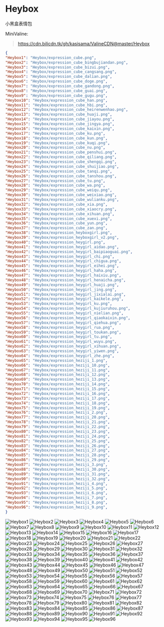 # Heybox

小黑盒表情包

MiniValine:
> https://cdn.bilicdn.tk/gh/kasisama/ValineCDN@master/Heybox
```json
{
"Heybox1": "Heybox/expression_cube.png",
"Heybox2": "Heybox/expression_cube_bingbujiandan.png",
"Heybox3": "Heybox/expression_cube_bizui.png",
"Heybox4": "Heybox/expression_cube_cangsang.png",
"Heybox5": "Heybox/expression_cube_dalian.png",
"Heybox6": "Heybox/expression_cube_doge.png",
"Heybox7": "Heybox/expression_cube_gandong.png",
"Heybox8": "Heybox/expression_cube_guai.png",
"Heybox9": "Heybox/expression_cube_gugu.png",
"Heybox10": "Heybox/expression_cube_han.png",
"Heybox11": "Heybox/expression_cube_hbi.png",
"Heybox12": "Heybox/expression_cube_heirenwenhao.png",
"Heybox13": "Heybox/expression_cube_huaji.png",
"Heybox14": "Heybox/expression_cube_jiayou.png",
"Heybox15": "Heybox/expression_cube_jingya.png",
"Heybox16": "Heybox/expression_cube_kaixin.png",
"Heybox17": "Heybox/expression_cube_ku.png",
"Heybox18": "Heybox/expression_cube_kun.png",
"Heybox19": "Heybox/expression_cube_kuqi.png",
"Heybox20": "Heybox/expression_cube_nu.png",
"Heybox21": "Heybox/expression_cube_penshui.png",
"Heybox22": "Heybox/expression_cube_qiliang.png",
"Heybox23": "Heybox/expression_cube_shengqi.png",
"Heybox24": "Heybox/expression_cube_shuijiao.png",
"Heybox25": "Heybox/expression_cube_tanqi.png",
"Heybox26": "Heybox/expression_cube_tanshou.png",
"Heybox27": "Heybox/expression_cube_tu.png",
"Heybox28": "Heybox/expression_cube_wa.png",
"Heybox29": "Heybox/expression_cube_weiqu.png",
"Heybox30": "Heybox/expression_cube_weixiao.png",
"Heybox31": "Heybox/expression_cube_wulianku.png",
"Heybox32": "Heybox/expression_cube_xia.png",
"Heybox33": "Heybox/expression_cube_xiaocry.png",
"Heybox34": "Heybox/expression_cube_xihuan.png",
"Heybox35": "Heybox/expression_cube_xuexi.png",
"Heybox36": "Heybox/expression_cube_yun.png",
"Heybox37": "Heybox/expression_cube_zan.png",
"Heybox38": "Heybox/expression_heyboxgirl.png",
"Heybox39": "Heybox/expression_heyboxgirl_v2.png",
"Heybox40": "Heybox/expression_heygirl.png",
"Heybox41": "Heybox/expression_heygirl_aidao.png",
"Heybox42": "Heybox/expression_heygirl_baipiaoguai.png",
"Heybox43": "Heybox/expression_heygirl_chi.png",
"Heybox44": "Heybox/expression_heygirl_chigua.png",
"Heybox45": "Heybox/expression_heygirl_eihei.png",
"Heybox46": "Heybox/expression_heygirl_haha.png",
"Heybox47": "Heybox/expression_heygirl_haixiu.png",
"Heybox48": "Heybox/expression_heygirl_henaicha.png",
"Heybox49": "Heybox/expression_heygirl_huaji.png",
"Heybox50": "Heybox/expression_heygirl_jing.png",
"Heybox51": "Heybox/expression_heygirl_jixialai.png",
"Heybox52": "Heybox/expression_heygirl_kaikele.png",
"Heybox53": "Heybox/expression_heygirl_ku.png",
"Heybox54": "Heybox/expression_heygirl_kujiuruhou.png",
"Heybox55": "Heybox/expression_heygirl_nielian.png",
"Heybox56": "Heybox/expression_heygirl_qiaokaixin.png",
"Heybox57": "Heybox/expression_heygirl_qiehua.png",
"Heybox58": "Heybox/expression_heygirl_rua.png",
"Heybox59": "Heybox/expression_heygirl_toukan.png",
"Heybox60": "Heybox/expression_heygirl_tu.png",
"Heybox61": "Heybox/expression_heygirl_wuyu.png",
"Heybox62": "Heybox/expression_heygirl_xihuan.png",
"Heybox63": "Heybox/expression_heygirl_yiwen.png",
"Heybox64": "Heybox/expression_heygirl_zhe.png",
"Heybox65": "Heybox/expression_heziji_1.png",
"Heybox66": "Heybox/expression_heziji_10.png",
"Heybox67": "Heybox/expression_heziji_11.png",
"Heybox68": "Heybox/expression_heziji_12.png",
"Heybox69": "Heybox/expression_heziji_13.png",
"Heybox70": "Heybox/expression_heziji_14.png",
"Heybox71": "Heybox/expression_heziji_15.png",
"Heybox72": "Heybox/expression_heziji_16.png",
"Heybox73": "Heybox/expression_heziji_17.png",
"Heybox74": "Heybox/expression_heziji_18.png",
"Heybox75": "Heybox/expression_heziji_19.png",
"Heybox76": "Heybox/expression_heziji_2.png",
"Heybox77": "Heybox/expression_heziji_20.png",
"Heybox78": "Heybox/expression_heziji_21.png",
"Heybox79": "Heybox/expression_heziji_22.png",
"Heybox80": "Heybox/expression_heziji_23.png",
"Heybox81": "Heybox/expression_heziji_24.png",
"Heybox82": "Heybox/expression_heziji_25.png",
"Heybox83": "Heybox/expression_heziji_26.png",
"Heybox84": "Heybox/expression_heziji_27.png",
"Heybox85": "Heybox/expression_heziji_28.png",
"Heybox86": "Heybox/expression_heziji_29.png",
"Heybox87": "Heybox/expression_heziji_3.png",
"Heybox88": "Heybox/expression_heziji_30.png",
"Heybox89": "Heybox/expression_heziji_31.png",
"Heybox90": "Heybox/expression_heziji_32.png",
"Heybox91": "Heybox/expression_heziji_4.png",
"Heybox92": "Heybox/expression_heziji_5.png",
"Heybox93": "Heybox/expression_heziji_6.png",
"Heybox94": "Heybox/expression_heziji_7.png",
"Heybox95": "Heybox/expression_heziji_8.png",
"Heybox96": "Heybox/expression_heziji_9.png",
}
```
![Heybox1](https://cdn.bilicdn.tk/gh/kasisama/ValineCDN@master/Heybox/expression_cube.png)
![Heybox2](https://cdn.bilicdn.tk/gh/kasisama/ValineCDN@master/Heybox/expression_cube_bingbujiandan.png)
![Heybox3](https://cdn.bilicdn.tk/gh/kasisama/ValineCDN@master/Heybox/expression_cube_bizui.png)
![Heybox4](https://cdn.bilicdn.tk/gh/kasisama/ValineCDN@master/Heybox/expression_cube_cangsang.png)
![Heybox5](https://cdn.bilicdn.tk/gh/kasisama/ValineCDN@master/Heybox/expression_cube_dalian.png)
![Heybox6](https://cdn.bilicdn.tk/gh/kasisama/ValineCDN@master/Heybox/expression_cube_doge.png)
![Heybox7](https://cdn.bilicdn.tk/gh/kasisama/ValineCDN@master/Heybox/expression_cube_gandong.png)
![Heybox8](https://cdn.bilicdn.tk/gh/kasisama/ValineCDN@master/Heybox/expression_cube_guai.png)
![Heybox9](https://cdn.bilicdn.tk/gh/kasisama/ValineCDN@master/Heybox/expression_cube_gugu.png)
![Heybox10](https://cdn.bilicdn.tk/gh/kasisama/ValineCDN@master/Heybox/expression_cube_han.png)
![Heybox11](https://cdn.bilicdn.tk/gh/kasisama/ValineCDN@master/Heybox/expression_cube_hbi.png)
![Heybox12](https://cdn.bilicdn.tk/gh/kasisama/ValineCDN@master/Heybox/expression_cube_heirenwenhao.png)
![Heybox13](https://cdn.bilicdn.tk/gh/kasisama/ValineCDN@master/Heybox/expression_cube_huaji.png)
![Heybox14](https://cdn.bilicdn.tk/gh/kasisama/ValineCDN@master/Heybox/expression_cube_jiayou.png)
![Heybox15](https://cdn.bilicdn.tk/gh/kasisama/ValineCDN@master/Heybox/expression_cube_jingya.png)
![Heybox16](https://cdn.bilicdn.tk/gh/kasisama/ValineCDN@master/Heybox/expression_cube_kaixin.png)
![Heybox17](https://cdn.bilicdn.tk/gh/kasisama/ValineCDN@master/Heybox/expression_cube_ku.png)
![Heybox18](https://cdn.bilicdn.tk/gh/kasisama/ValineCDN@master/Heybox/expression_cube_kun.png)
![Heybox19](https://cdn.bilicdn.tk/gh/kasisama/ValineCDN@master/Heybox/expression_cube_kuqi.png)
![Heybox20](https://cdn.bilicdn.tk/gh/kasisama/ValineCDN@master/Heybox/expression_cube_nu.png)
![Heybox21](https://cdn.bilicdn.tk/gh/kasisama/ValineCDN@master/Heybox/expression_cube_penshui.png)
![Heybox22](https://cdn.bilicdn.tk/gh/kasisama/ValineCDN@master/Heybox/expression_cube_qiliang.png)
![Heybox23](https://cdn.bilicdn.tk/gh/kasisama/ValineCDN@master/Heybox/expression_cube_shengqi.png)
![Heybox24](https://cdn.bilicdn.tk/gh/kasisama/ValineCDN@master/Heybox/expression_cube_shuijiao.png)
![Heybox25](https://cdn.bilicdn.tk/gh/kasisama/ValineCDN@master/Heybox/expression_cube_tanqi.png)
![Heybox26](https://cdn.bilicdn.tk/gh/kasisama/ValineCDN@master/Heybox/expression_cube_tanshou.png)
![Heybox27](https://cdn.bilicdn.tk/gh/kasisama/ValineCDN@master/Heybox/expression_cube_tu.png)
![Heybox28](https://cdn.bilicdn.tk/gh/kasisama/ValineCDN@master/Heybox/expression_cube_wa.png)
![Heybox29](https://cdn.bilicdn.tk/gh/kasisama/ValineCDN@master/Heybox/expression_cube_weiqu.png)
![Heybox30](https://cdn.bilicdn.tk/gh/kasisama/ValineCDN@master/Heybox/expression_cube_weixiao.png)
![Heybox31](https://cdn.bilicdn.tk/gh/kasisama/ValineCDN@master/Heybox/expression_cube_wulianku.png)
![Heybox32](https://cdn.bilicdn.tk/gh/kasisama/ValineCDN@master/Heybox/expression_cube_xia.png)
![Heybox33](https://cdn.bilicdn.tk/gh/kasisama/ValineCDN@master/Heybox/expression_cube_xiaocry.png)
![Heybox34](https://cdn.bilicdn.tk/gh/kasisama/ValineCDN@master/Heybox/expression_cube_xihuan.png)
![Heybox35](https://cdn.bilicdn.tk/gh/kasisama/ValineCDN@master/Heybox/expression_cube_xuexi.png)
![Heybox36](https://cdn.bilicdn.tk/gh/kasisama/ValineCDN@master/Heybox/expression_cube_yun.png)
![Heybox37](https://cdn.bilicdn.tk/gh/kasisama/ValineCDN@master/Heybox/expression_cube_zan.png)
![Heybox38](https://cdn.bilicdn.tk/gh/kasisama/ValineCDN@master/Heybox/expression_heyboxgirl.png)
![Heybox39](https://cdn.bilicdn.tk/gh/kasisama/ValineCDN@master/Heybox/expression_heyboxgirl_v2.png)
![Heybox40](https://cdn.bilicdn.tk/gh/kasisama/ValineCDN@master/Heybox/expression_heygirl.png)
![Heybox41](https://cdn.bilicdn.tk/gh/kasisama/ValineCDN@master/Heybox/expression_heygirl_aidao.png)
![Heybox42](https://cdn.bilicdn.tk/gh/kasisama/ValineCDN@master/Heybox/expression_heygirl_baipiaoguai.png)
![Heybox43](https://cdn.bilicdn.tk/gh/kasisama/ValineCDN@master/Heybox/expression_heygirl_chi.png)
![Heybox44](https://cdn.bilicdn.tk/gh/kasisama/ValineCDN@master/Heybox/expression_heygirl_chigua.png)
![Heybox45](https://cdn.bilicdn.tk/gh/kasisama/ValineCDN@master/Heybox/expression_heygirl_eihei.png)
![Heybox46](https://cdn.bilicdn.tk/gh/kasisama/ValineCDN@master/Heybox/expression_heygirl_haha.png)
![Heybox47](https://cdn.bilicdn.tk/gh/kasisama/ValineCDN@master/Heybox/expression_heygirl_haixiu.png)
![Heybox48](https://cdn.bilicdn.tk/gh/kasisama/ValineCDN@master/Heybox/expression_heygirl_henaicha.png)
![Heybox49](https://cdn.bilicdn.tk/gh/kasisama/ValineCDN@master/Heybox/expression_heygirl_huaji.png)
![Heybox50](https://cdn.bilicdn.tk/gh/kasisama/ValineCDN@master/Heybox/expression_heygirl_jing.png)
![Heybox51](https://cdn.bilicdn.tk/gh/kasisama/ValineCDN@master/Heybox/expression_heygirl_jixialai.png)
![Heybox52](https://cdn.bilicdn.tk/gh/kasisama/ValineCDN@master/Heybox/expression_heygirl_kaikele.png)
![Heybox53](https://cdn.bilicdn.tk/gh/kasisama/ValineCDN@master/Heybox/expression_heygirl_ku.png)
![Heybox54](https://cdn.bilicdn.tk/gh/kasisama/ValineCDN@master/Heybox/expression_heygirl_kujiuruhou.png)
![Heybox55](https://cdn.bilicdn.tk/gh/kasisama/ValineCDN@master/Heybox/expression_heygirl_nielian.png)
![Heybox56](https://cdn.bilicdn.tk/gh/kasisama/ValineCDN@master/Heybox/expression_heygirl_qiaokaixin.png)
![Heybox57](https://cdn.bilicdn.tk/gh/kasisama/ValineCDN@master/Heybox/expression_heygirl_qiehua.png)
![Heybox58](https://cdn.bilicdn.tk/gh/kasisama/ValineCDN@master/Heybox/expression_heygirl_rua.png)
![Heybox59](https://cdn.bilicdn.tk/gh/kasisama/ValineCDN@master/Heybox/expression_heygirl_toukan.png)
![Heybox60](https://cdn.bilicdn.tk/gh/kasisama/ValineCDN@master/Heybox/expression_heygirl_tu.png)
![Heybox61](https://cdn.bilicdn.tk/gh/kasisama/ValineCDN@master/Heybox/expression_heygirl_wuyu.png)
![Heybox62](https://cdn.bilicdn.tk/gh/kasisama/ValineCDN@master/Heybox/expression_heygirl_xihuan.png)
![Heybox63](https://cdn.bilicdn.tk/gh/kasisama/ValineCDN@master/Heybox/expression_heygirl_yiwen.png)
![Heybox64](https://cdn.bilicdn.tk/gh/kasisama/ValineCDN@master/Heybox/expression_heygirl_zhe.png)
![Heybox65](https://cdn.bilicdn.tk/gh/kasisama/ValineCDN@master/Heybox/expression_heziji_1.png)
![Heybox66](https://cdn.bilicdn.tk/gh/kasisama/ValineCDN@master/Heybox/expression_heziji_10.png)
![Heybox67](https://cdn.bilicdn.tk/gh/kasisama/ValineCDN@master/Heybox/expression_heziji_11.png)
![Heybox68](https://cdn.bilicdn.tk/gh/kasisama/ValineCDN@master/Heybox/expression_heziji_12.png)
![Heybox69](https://cdn.bilicdn.tk/gh/kasisama/ValineCDN@master/Heybox/expression_heziji_13.png)
![Heybox70](https://cdn.bilicdn.tk/gh/kasisama/ValineCDN@master/Heybox/expression_heziji_14.png)
![Heybox71](https://cdn.bilicdn.tk/gh/kasisama/ValineCDN@master/Heybox/expression_heziji_15.png)
![Heybox72](https://cdn.bilicdn.tk/gh/kasisama/ValineCDN@master/Heybox/expression_heziji_16.png)
![Heybox73](https://cdn.bilicdn.tk/gh/kasisama/ValineCDN@master/Heybox/expression_heziji_17.png)
![Heybox74](https://cdn.bilicdn.tk/gh/kasisama/ValineCDN@master/Heybox/expression_heziji_18.png)
![Heybox75](https://cdn.bilicdn.tk/gh/kasisama/ValineCDN@master/Heybox/expression_heziji_19.png)
![Heybox76](https://cdn.bilicdn.tk/gh/kasisama/ValineCDN@master/Heybox/expression_heziji_2.png)
![Heybox77](https://cdn.bilicdn.tk/gh/kasisama/ValineCDN@master/Heybox/expression_heziji_20.png)
![Heybox78](https://cdn.bilicdn.tk/gh/kasisama/ValineCDN@master/Heybox/expression_heziji_21.png)
![Heybox79](https://cdn.bilicdn.tk/gh/kasisama/ValineCDN@master/Heybox/expression_heziji_22.png)
![Heybox80](https://cdn.bilicdn.tk/gh/kasisama/ValineCDN@master/Heybox/expression_heziji_23.png)
![Heybox81](https://cdn.bilicdn.tk/gh/kasisama/ValineCDN@master/Heybox/expression_heziji_24.png)
![Heybox82](https://cdn.bilicdn.tk/gh/kasisama/ValineCDN@master/Heybox/expression_heziji_25.png)
![Heybox83](https://cdn.bilicdn.tk/gh/kasisama/ValineCDN@master/Heybox/expression_heziji_26.png)
![Heybox84](https://cdn.bilicdn.tk/gh/kasisama/ValineCDN@master/Heybox/expression_heziji_27.png)
![Heybox85](https://cdn.bilicdn.tk/gh/kasisama/ValineCDN@master/Heybox/expression_heziji_28.png)
![Heybox86](https://cdn.bilicdn.tk/gh/kasisama/ValineCDN@master/Heybox/expression_heziji_29.png)
![Heybox87](https://cdn.bilicdn.tk/gh/kasisama/ValineCDN@master/Heybox/expression_heziji_3.png)
![Heybox88](https://cdn.bilicdn.tk/gh/kasisama/ValineCDN@master/Heybox/expression_heziji_30.png)
![Heybox89](https://cdn.bilicdn.tk/gh/kasisama/ValineCDN@master/Heybox/expression_heziji_31.png)
![Heybox90](https://cdn.bilicdn.tk/gh/kasisama/ValineCDN@master/Heybox/expression_heziji_32.png)
![Heybox91](https://cdn.bilicdn.tk/gh/kasisama/ValineCDN@master/Heybox/expression_heziji_4.png)
![Heybox92](https://cdn.bilicdn.tk/gh/kasisama/ValineCDN@master/Heybox/expression_heziji_5.png)
![Heybox93](https://cdn.bilicdn.tk/gh/kasisama/ValineCDN@master/Heybox/expression_heziji_6.png)
![Heybox94](https://cdn.bilicdn.tk/gh/kasisama/ValineCDN@master/Heybox/expression_heziji_7.png)
![Heybox95](https://cdn.bilicdn.tk/gh/kasisama/ValineCDN@master/Heybox/expression_heziji_8.png)
![Heybox96](https://cdn.bilicdn.tk/gh/kasisama/ValineCDN@master/Heybox/expression_heziji_9.png)